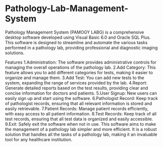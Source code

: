 # Pathology-Lab-Management-System
Pathology Management System (PAMOGY LABG) is a comprehensive desktop software developed using Visual Basic 6.0 and Oracle SQL Plus. This software is designed to streamline and automate the various tasks performed in a pathology lab, providing professional and diagnostic imaging solutions.

Features
1.Administration: The software provides administrative controls for managing the overall operations of the pathology lab.
2.Add Category: This feature allows you to add different categories for tests, making it easier to organize and manage them.
3.Add Test: You can add new tests to the system, expanding the range of services provided by the lab.
4.Report: Generate detailed reports based on the test results, providing clear and concise information for doctors and patients.
5.User Signup: New users can easily sign up and start using the software.
6.Pathologist Record: Keep track of pathologist records, ensuring that all relevant information is stored and easily retrievable.
7.Patient Records: Manage patient records efficiently, with easy access to all patient information.
8.Test Records: Keep track of all test records, ensuring that all test data is organized and easily accessible.
9.Exit: Safely exit the software when not in use.
This software aims to make the management of a pathology lab simpler and more efficient. It is a robust solution that handles all the tasks of a pathology lab, making it an invaluable tool for any healthcare institution.
